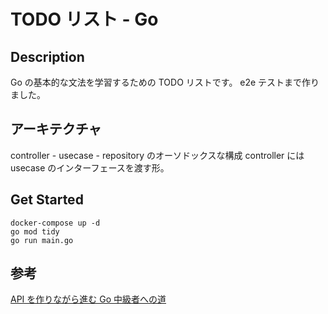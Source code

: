 # TODO リスト - Go

## Description

Go の基本的な文法を学習するための TODO リストです。
e2e テストまで作りました。

## アーキテクチャ

controller - usecase - repository
のオーソドックスな構成
controller には usecase のインターフェースを渡す形。

## Get Started

```
docker-compose up -d
go mod tidy
go run main.go
```

## 参考

[API を作りながら進む Go 中級者への道](https://techbookfest.org/product/jXDAEU1dR53kbZkgtDm9zx?productVariantID=dvjtgpjw8VDTXNqKaanTVi)
